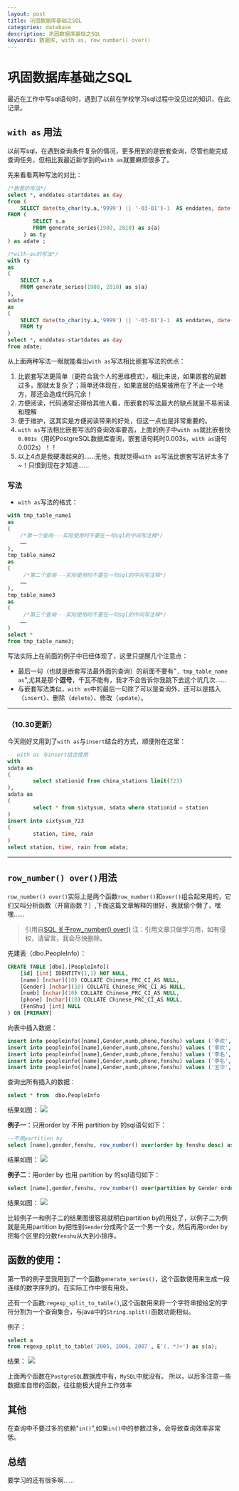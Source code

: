 ```yaml
---
layout: post
title: 巩固数据库基础之SQL
categories: datebase
description: 巩固数据库基础之SQL
keywords: 数据库, with as, row_number() over()
---
```


# 巩固数据库基础之SQL

最近在工作中写sql语句时，遇到了以前在学校学习sql过程中没见过的知识，在此记录。

## `with as` 用法

以前写sql，在遇到查询条件复杂的情况，更多用到的是嵌套查询，尽管也能完成查询任务，但相比我最近新学到的`with as`就要麻烦很多了。

先来看看两种写法的对比：
```sql
/*嵌套的写法*/
select *, enddates-startdates as day
from (
	SELECT date(to_char(ty.a,'9999') || '-03-01')-1  AS enddates, date(to_char(ty.a,'9999') || '-02-01') AS startdates, ty.a as year
FROM (
        SELECT s.a
        FROM generate_series(1980, 2010) as s(a)
     ) as ty
) as adate ;

/*with-as的写法*/
with ty
as
(
    SELECT s.a
    FROM generate_series(1980, 2010) as s(a)
),
adate
as
(
    SELECT date(to_char(ty.a,'9999') || '-03-01')-1  AS enddates, date(to_char(ty.a,'9999') || '-02-01') AS startdates, ty.a as year
    FROM ty
)
select *, enddates-startdates as day
from adate;
```

从上面两种写法一眼就能看出`with as`写法相比嵌套写法的优点：
1. 比嵌套写法更简单（更符合我个人的思维模式），相比来说，如果嵌套的层数过多，那就太复杂了；简单还体现在，如果底层的结果被用在了不止一个地方，那还会造成代码冗余！
2. 方便阅读，代码通常还得给其他人看，而嵌套的写法最大的缺点就是不易阅读和理解
3. 便于维护，这其实是方便阅读带来的好处，但这一点也是非常重要的。
4. `with as`写法相比嵌套写法的查询效率要高，上面的例子中`with as`就比嵌套快`0.001s`（用的PostgreSQL数据库查询，嵌套语句耗时0.003s，`with as`语句0.002s）！！
5. 以上4点是我硬凑起来的……无他，我就觉得`with as`写法比嵌套写法好太多了~！只恨到现在才知道……

### 写法

- `with as`写法的格式：
```sql
with tmp_table_name1
as
(
    /*第一个查询---实际使用时不要在一句sql的中间写注释*/
    ……
),
tmp_table_name2
as
(
     /*第二个查询---实际使用时不要在一句sql的中间写注释*/
    ……
),
tmp_table_name3
as
(
     /*第三个查询---实际使用时不要在一句sql的中间写注释*/
    ……
)
select *
from tmp_table_name3;
```

写法实际上在前面的例子中已经体现了，这里只提醒几个注意点：
- 最后一句（也就是嵌套写法最外面的查询）的前面不要有"`, tmp_table_name as`",尤其是那个**逗号**，千瓦不能有，我才不会告诉你我跳下去这个坑几次……
- 与嵌套写法类似，`with as`中的最后一句除了可以是查询外，还可以是插入（`insert`）、删除（`delete`）、修改（`update`）。

----
### （10.30更新）

今天刚好又用到了`with as`与`insert`结合的方式，顺便附在这里：

```sql
-- with as 与insert结合使用
with
sdata as
(
		select stationid from china_stations limit(723)
),
adata as
(
		select * from sixtysum, sdata where stationid = station
)
insert into sixtysum_723
(
		station, time, rain
)
select station, time, rain from adata;
```
----
## `row_number() over()`用法

`row_number() over()`实际上是两个函数`row_number()`和`over()`组合起来用的，它们又叫分析函数（开窗函数？）,下面这篇文章解释的很好，我就偷个懒了，嘿嘿……
> 引用自[SQL 关于row_number() over()](http://www.cnblogs.com/shuangnet/archive/2013/04/12/3016898.html)
> 注：引用文章只做学习用，如有侵权，请留言，我会尽快删除。


先建表（dbo.PeopleInfo）：

```sql
CREATE TABLE [dbo].[PeopleInfo](
    [id] [int] IDENTITY(1,1) NOT NULL,
    [name] [nchar](10) COLLATE Chinese_PRC_CI_AS NULL,
    [Gender] [nchar](10) COLLATE Chinese_PRC_CI_AS NULL,
    [numb] [nchar](10) COLLATE Chinese_PRC_CI_AS NULL,
    [phone] [nchar](10) COLLATE Chinese_PRC_CI_AS NULL,
    [FenShu] [int] NULL
) ON [PRIMARY]
```
向表中插入数据：

```sql
insert into peopleinfo([name],Gender,numb,phone,fenshu) values ('李欢','男','3223','1365255',80)
insert into peopleinfo([name],Gender,numb,phone,fenshu) values ('李欢','男','322123','1',90)
insert into peopleinfo([name],Gender,numb,phone,fenshu) values ('李名','男','3213112352','13152',56)
insert into peopleinfo([name],Gender,numb,phone,fenshu) values ('李名','女','32132312','13342563',60)
insert into peopleinfo([name],Gender,numb,phone,fenshu) values ('王华','女','3223','1365255',80)
```
查询出所有插入的数据：

```sql
select * from  dbo.PeopleInfo
```
结果如图：
![](https://veir.me/upload/2017/10/64aife6ta2i1ooub8n9crqtch9.png)


**例子一**：只用order by 不用 partition by 的sql语句如下：

```sql
--不用partition by
select [name],gender,fenshu, row_number() over(order by fenshu desc) as num from dbo.PeopleInfo
```
结果如图：
![](https://veir.me/upload/2017/10/r74grsfmjugbto2io6m1v70nhv.png)


**例子二**：用order by 也用 partition by 的sql语句如下：

```sql 
select [name],gender,fenshu, row_number() over(partition by Gender order by fenshu desc) as num from dbo.PeopleInfo
```
结果如图：
![](https://veir.me/upload/2017/10/r40bum0gr8g51q8c6a3v1qhmdv.png)


比较例子一和例子二的结果图很容易就明白partition by的用处了，以例子二为例就是先用partition by把性别`Gender`分成两个区一个男一个女，然后再用order by 把每个区里的分数`fenshu`从大到小排序。

## 函数的使用：

第一节的例子里我用到了一个函数`generate_series()`，这个函数使用来生成一段连续的数字序列的，在实际工作中很有用处。

还有一个函数:`regexp_split_to_table()`,这个函数用来将一个字符串按给定的字符分割为一个查询集合，与java中的`String.split()`函数功能相似。

例子：
```sql
select a
from regexp_split_to_table('2005, 2006, 2007', E'(, *)+') as s(a);
```
结果：
![](https://veir.me/upload/2017/10/q438icda8oirdp3unqt9oh91rv.jpg)

上面两个函数在`PostgreSQL`数据库中有，`MySQL`中就没有。
所以，以后多注意一些数据库自带的函数，往往能极大提升工作效率

## 其他

在查询中不要过多的依赖"`in()`",如果`in()`中的参数过多，会导致查询效率非常低。

## 总结

要学习的还有很多啊……